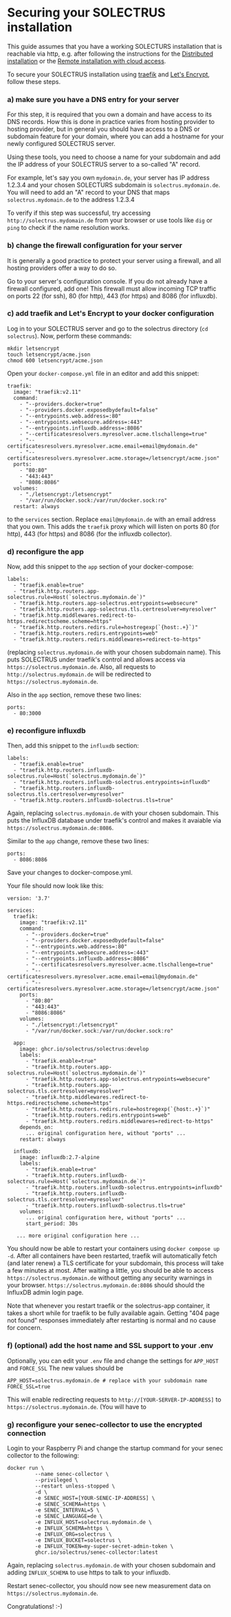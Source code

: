 # Securing your SOLECTRUS installation
This guide assumes that you have a working SOLECTURS installation that is reachable via http, e.g. after following the instructions for the [Distributed installation](README.md) or the [Remote installation with cloud access](../external-server-cloud/README.md).

To secure your SOLECTRUS installation using [traefik](https://github.com/traefik/traefik) and [Let's Encrypt](https://letsencrypt.com), follow these steps.

### a) make sure you have a DNS entry for your server

For this step, it is required that you own a domain and have access to its DNS records. How this is done in practice varies from hosting provider to hosting provider, but in general you should have access to a DNS or subdomain feature for your domain, where you can add a hostname for your newly configured SOLECTRUS server.

Using these tools, you need to choose a name for your subdomain and add the IP address of your SOLECTRUS server to a so-called "A" record.

For example, let's say you own `mydomain.de`, your server has IP address 1.2.3.4 and your chosen SOLECTURS subdomain is `solectrus.mydomain.de`. You will need to add an "A" record to your DNS that maps `solectrus.mydomain.de` to the address 1.2.3.4

To verify if this step was successful, try accessing `http://solectrus.mydomain.de` from your browser or use tools like `dig` or `ping` to check if the name resolution works.

### b) change the firewall configuration for your server

It is generally a good practice to protect your server using a firewall, and all hosting providers offer a way to do so. 

Go to your server's configuration console. If you do not already have a firewall configured, add one! This firewall must allow incoming TCP traffic on ports 22 (for ssh), 80 (for http), 443 (for https) and  8086 (for influxdb).

### c) add traefik and Let's Encrypt to your docker configuration

Log in to your SOLECTRUS server and go to the solectrus directory (`cd solectrus`). Now, perform these commands:

```
mkdir letsencrypt
touch letsencrypt/acme.json
chmod 600 letsencrypt/acme.json
```

Open your `docker-compose.yml` file in an editor and add this snippet:

```
traefik:
  image: "traefik:v2.11" 
  command:
    - "--providers.docker=true"
    - "--providers.docker.exposedbydefault=false"
    - "--entrypoints.web.address=:80"
    - "--entrypoints.websecure.address=:443"
    - "--entrypoints.influxdb.address=:8086"
    - "--certificatesresolvers.myresolver.acme.tlschallenge=true"
    - "--certificatesresolvers.myresolver.acme.email=email@mydomain.de"
    - "--certificatesresolvers.myresolver.acme.storage=/letsencrypt/acme.json"
  ports:
    - "80:80"
    - "443:443"
    - "8086:8086"
  volumes:
    - "./letsencrypt:/letsencrypt"
    - "/var/run/docker.sock:/var/run/docker.sock:ro"
  restart: always
```

to the `services` section. Replace `email@mydomain.de` with an email address that you own. This adds the `traefik` proxy which will listen on ports 80 (for http), 443 (for https) and 8086 (for the influxdb collector).

### d) reconfigure the app 

Now, add this snippet to the `app` section of your docker-compose:

```
labels:
  - "traefik.enable=true"
  - "traefik.http.routers.app-solectrus.rule=Host(`solectrus.mydomain.de`)"
  - "traefik.http.routers.app-solectrus.entrypoints=websecure"
  - "traefik.http.routers.app-solectrus.tls.certresolver=myresolver"
  - "traefik.http.middlewares.redirect-to-https.redirectscheme.scheme=https"
  - "traefik.http.routers.redirs.rule=hostregexp(`{host:.+}`)"
  - "traefik.http.routers.redirs.entrypoints=web"
  - "traefik.http.routers.redirs.middlewares=redirect-to-https"
```

(replacing `solectrus.mydomain.de` with your chosen subdomain name). This puts SOLECTRUS under traefik's control and allows access via `https://solectrus.mydomain.de`. Also, all requests to `http://solectrus.mydomain.de` will be redirected to `https://solectrus.mydomain.de`.

Also in the `app` section, remove these two lines:

```
ports:
  - 80:3000
```

### e) reconfigure influxdb

Then, add this snippet to the `influxdb` section:

```
labels:
  - "traefik.enable=true"
  - "traefik.http.routers.influxdb-solectrus.rule=Host(`solectrus.mydomain.de`)"
  - "traefik.http.routers.influxdb-solectrus.entrypoints=influxdb"
  - "traefik.http.routers.influxdb-solectrus.tls.certresolver=myresolver"
  - "traefik.http.routers.influxdb-solectrus.tls=true"
```

Again, replacing `solectrus.mydomain.de` with your chosen subdomain. This puts the InfluxDB database under traefik's control and makes it avaiable via `https://solectrus.mydomain.de:8086`.

Similar to the `app` change, remove these two lines:

```
ports:
  - 8086:8086
```

Save your changes to docker-compose.yml.

Your file should now look like this:

```
version: '3.7'

services:
  traefik:
    image: "traefik:v2.11"
    command:
      - "--providers.docker=true"
      - "--providers.docker.exposedbydefault=false"
      - "--entrypoints.web.address=:80"
      - "--entrypoints.websecure.address=:443"
      - "--entrypoints.influxdb.address=:8086"
      - "--certificatesresolvers.myresolver.acme.tlschallenge=true"
      - "--certificatesresolvers.myresolver.acme.email=email@mydomain.de"
      - "--certificatesresolvers.myresolver.acme.storage=/letsencrypt/acme.json"
    ports:
      - "80:80"
      - "443:443"
      - "8086:8086"
    volumes:
      - "./letsencrypt:/letsencrypt"
      - "/var/run/docker.sock:/var/run/docker.sock:ro"

  app:
    image: ghcr.io/solectrus/solectrus:develop
    labels:
      - "traefik.enable=true"
      - "traefik.http.routers.app-solectrus.rule=Host(`solectrus.mydomain.de`)"
      - "traefik.http.routers.app-solectrus.entrypoints=websecure"
      - "traefik.http.routers.app-solectrus.tls.certresolver=myresolver"
      - "traefik.http.middlewares.redirect-to-https.redirectscheme.scheme=https"
      - "traefik.http.routers.redirs.rule=hostregexp(`{host:.+}`)"
      - "traefik.http.routers.redirs.entrypoints=web"
      - "traefik.http.routers.redirs.middlewares=redirect-to-https"
    depends_on:
      ... original configuration here, without "ports" ...
    restart: always

  influxdb:
    image: influxdb:2.7-alpine
    labels:
      - "traefik.enable=true"
      - "traefik.http.routers.influxdb-solectrus.rule=Host(`solectrus.mydomain.de`)"
      - "traefik.http.routers.influxdb-solectrus.entrypoints=influxdb"
      - "traefik.http.routers.influxdb-solectrus.tls.certresolver=myresolver"
      - "traefik.http.routers.influxdb-solectrus.tls=true"
    volumes:
      ... original configuration here, without "ports" ...
      start_period: 30s
      
   ... more original configuration here ...
```

You should now be able to restart your containers using `docker compose up -d`. After all containers have been restarted, traefik will automatically fetch (and later renew) a TLS certificate for your subdomain, this process will take a few minutes at most. After waiting a little, you should be able to access `https://solectrus.mydomain.de` without getting any security warnings in your browser. `https://solectrus.mydomain.de:8086` should should the InfluxDB admin login page.

Note that whenever you restart traefik or the solectrus-app container, it takes a short while for traefik to be fully available again. Getting "404 page not found" responses immediately after restarting is normal and no cause for concern.

### f) (optional) add the host name and SSL support to your .env

Optionally, you can edit your `.env` file and change the settings for `APP_HOST` and `FORCE_SSL`
The new values should be

```
APP_HOST=solectrus.mydomain.de # replace with your subdomain name
FORCE_SSL=true
```

This will enable redirecting requests to `http://[YOUR-SERVER-IP-ADDRESS]` to `https://solectrus.mydomain.de`. (You will have to 

### g) reconfigure your senec-collector to use the encrypted connection

Login to your Raspberry Pi and change the startup command for your senec collector to the following:

```
docker run \
         --name senec-collector \
         --privileged \
         --restart unless-stopped \
         -d \
         -e SENEC_HOST=[YOUR-SENEC-IP-ADDRESS] \
         -e SENEC_SCHEMA=https \
         -e SENEC_INTERVAL=5 \
         -e SENEC_LANGUAGE=de \
         -e INFLUX_HOST=solectrus.mydomain.de \
         -e INFLUX_SCHEMA=https \
         -e INFLUX_ORG=solectrus \
         -e INFLUX_BUCKET=solectrus \
         -e INFLUX_TOKEN=my-super-secret-admin-token \
         ghcr.io/solectrus/senec-collector:latest
```

Again, replacing `solectrus.mydomain.de` with your chosen subdomain and adding `INFLUX_SCHEMA` to use https to talk to your influxdb. 

Restart senec-collector, you should now see new measurement data on `https://solectrus.mydomain.de`.

Congratulations! :-)
